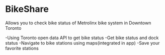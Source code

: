# BikeShare
Allows you to check bike status of Metrolinx bike system in Downtown Toronto

-Using Toronto open data API to get bike status
-Get bike status and dock status
-Navigate to bike stations using maps(integrated in app)
-Save your favorite stations
